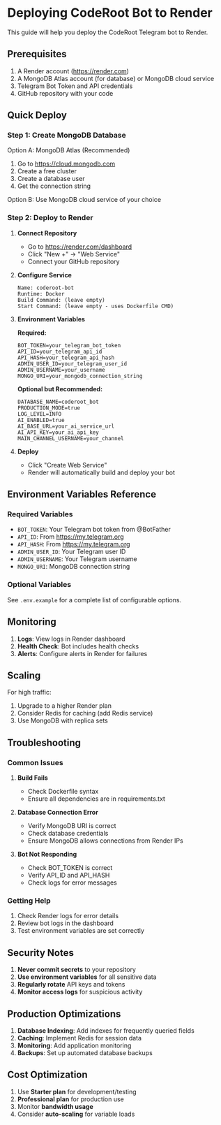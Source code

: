 # Deploying CodeRoot Bot to Render

This guide will help you deploy the CodeRoot Telegram bot to Render.

## Prerequisites

1. A Render account (https://render.com)
2. A MongoDB Atlas account (for database) or MongoDB cloud service
3. Telegram Bot Token and API credentials
4. GitHub repository with your code

## Quick Deploy

### Step 1: Create MongoDB Database

Option A: MongoDB Atlas (Recommended)
1. Go to https://cloud.mongodb.com
2. Create a free cluster
3. Create a database user
4. Get the connection string

Option B: Use MongoDB cloud service of your choice

### Step 2: Deploy to Render

1. **Connect Repository**
   - Go to https://render.com/dashboard
   - Click "New +" → "Web Service"
   - Connect your GitHub repository

2. **Configure Service**
   ```
   Name: coderoot-bot
   Runtime: Docker
   Build Command: (leave empty)
   Start Command: (leave empty - uses Dockerfile CMD)
   ```

3. **Environment Variables**
   
   **Required:**
   ```
   BOT_TOKEN=your_telegram_bot_token
   API_ID=your_telegram_api_id
   API_HASH=your_telegram_api_hash
   ADMIN_USER_ID=your_telegram_user_id
   ADMIN_USERNAME=your_username
   MONGO_URI=your_mongodb_connection_string
   ```

   **Optional but Recommended:**
   ```
   DATABASE_NAME=coderoot_bot
   PRODUCTION_MODE=true
   LOG_LEVEL=INFO
   AI_ENABLED=true
   AI_BASE_URL=your_ai_service_url
   AI_API_KEY=your_ai_api_key
   MAIN_CHANNEL_USERNAME=your_channel
   ```

4. **Deploy**
   - Click "Create Web Service"
   - Render will automatically build and deploy your bot

## Environment Variables Reference

### Required Variables
- `BOT_TOKEN`: Your Telegram bot token from @BotFather
- `API_ID`: From https://my.telegram.org
- `API_HASH`: From https://my.telegram.org  
- `ADMIN_USER_ID`: Your Telegram user ID
- `ADMIN_USERNAME`: Your Telegram username
- `MONGO_URI`: MongoDB connection string

### Optional Variables
See `.env.example` for a complete list of configurable options.

## Monitoring

1. **Logs**: View logs in Render dashboard
2. **Health Check**: Bot includes health checks
3. **Alerts**: Configure alerts in Render for failures

## Scaling

For high traffic:
1. Upgrade to a higher Render plan
2. Consider Redis for caching (add Redis service)
3. Use MongoDB with replica sets

## Troubleshooting

### Common Issues

1. **Build Fails**
   - Check Dockerfile syntax
   - Ensure all dependencies are in requirements.txt

2. **Database Connection Error**
   - Verify MongoDB URI is correct
   - Check database credentials
   - Ensure MongoDB allows connections from Render IPs

3. **Bot Not Responding**
   - Check BOT_TOKEN is correct
   - Verify API_ID and API_HASH
   - Check logs for error messages

### Getting Help

1. Check Render logs for error details
2. Review bot logs in the dashboard
3. Test environment variables are set correctly

## Security Notes

1. **Never commit secrets** to your repository
2. **Use environment variables** for all sensitive data
3. **Regularly rotate** API keys and tokens
4. **Monitor access logs** for suspicious activity

## Production Optimizations

1. **Database Indexing**: Add indexes for frequently queried fields
2. **Caching**: Implement Redis for session data
3. **Monitoring**: Add application monitoring
4. **Backups**: Set up automated database backups

## Cost Optimization

1. Use **Starter plan** for development/testing
2. **Professional plan** for production use
3. Monitor **bandwidth usage**
4. Consider **auto-scaling** for variable loads